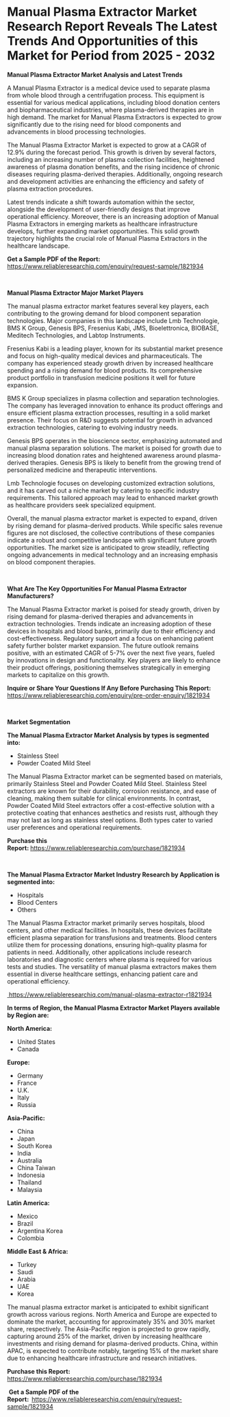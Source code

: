 <p><h1>Manual Plasma Extractor Market Research Report Reveals The Latest Trends And Opportunities of this Market for Period from 2025 - 2032</h1></p><p><strong>Manual Plasma Extractor Market Analysis and Latest Trends</strong></p>
<p><p>A Manual Plasma Extractor is a medical device used to separate plasma from whole blood through a centrifugation process. This equipment is essential for various medical applications, including blood donation centers and biopharmaceutical industries, where plasma-derived therapies are in high demand. The market for Manual Plasma Extractors is expected to grow significantly due to the rising need for blood components and advancements in blood processing technologies.</p><p>The Manual Plasma Extractor Market is expected to grow at a CAGR of 12.9% during the forecast period. This growth is driven by several factors, including an increasing number of plasma collection facilities, heightened awareness of plasma donation benefits, and the rising incidence of chronic diseases requiring plasma-derived therapies. Additionally, ongoing research and development activities are enhancing the efficiency and safety of plasma extraction procedures.</p><p>Latest trends indicate a shift towards automation within the sector, alongside the development of user-friendly designs that improve operational efficiency. Moreover, there is an increasing adoption of Manual Plasma Extractors in emerging markets as healthcare infrastructure develops, further expanding market opportunities. This solid growth trajectory highlights the crucial role of Manual Plasma Extractors in the healthcare landscape.</p></p>
<p><strong>Get a Sample PDF of the Report:&nbsp;</strong> <a href="https://www.reliableresearchiq.com/enquiry/request-sample/1821934?utm_campaign=1159&utm_medium=2&utm_source=Github&utm_content=ia&utm_term=13042025&utm_id=manual-plasma-extractor">https://www.reliableresearchiq.com/enquiry/request-sample/1821934</a></p>
<p>&nbsp;</p>
<p><strong>Manual Plasma Extractor Major Market Players</strong></p>
<p><p>The manual plasma extractor market features several key players, each contributing to the growing demand for blood component separation technologies. Major companies in this landscape include Lmb Technologie, BMS K Group, Genesis BPS, Fresenius Kabi, JMS, Bioelettronica, BIOBASE, Meditech Technologies, and Labtop Instruments.</p><p>Fresenius Kabi is a leading player, known for its substantial market presence and focus on high-quality medical devices and pharmaceuticals. The company has experienced steady growth driven by increased healthcare spending and a rising demand for blood products. Its comprehensive product portfolio in transfusion medicine positions it well for future expansion.</p><p>BMS K Group specializes in plasma collection and separation technologies. The company has leveraged innovation to enhance its product offerings and ensure efficient plasma extraction processes, resulting in a solid market presence. Their focus on R&D suggests potential for growth in advanced extraction technologies, catering to evolving industry needs.</p><p>Genesis BPS operates in the bioscience sector, emphasizing automated and manual plasma separation solutions. The market is poised for growth due to increasing blood donation rates and heightened awareness around plasma-derived therapies. Genesis BPS is likely to benefit from the growing trend of personalized medicine and therapeutic interventions.</p><p>Lmb Technologie focuses on developing customized extraction solutions, and it has carved out a niche market by catering to specific industry requirements. This tailored approach may lead to enhanced market growth as healthcare providers seek specialized equipment.</p><p>Overall, the manual plasma extractor market is expected to expand, driven by rising demand for plasma-derived products. While specific sales revenue figures are not disclosed, the collective contributions of these companies indicate a robust and competitive landscape with significant future growth opportunities. The market size is anticipated to grow steadily, reflecting ongoing advancements in medical technology and an increasing emphasis on blood component therapies.</p></p>
<p>&nbsp;</p>
<p><strong>What Are The Key Opportunities For Manual Plasma Extractor Manufacturers?</strong></p>
<p><p>The Manual Plasma Extractor market is poised for steady growth, driven by rising demand for plasma-derived therapies and advancements in extraction technologies. Trends indicate an increasing adoption of these devices in hospitals and blood banks, primarily due to their efficiency and cost-effectiveness. Regulatory support and a focus on enhancing patient safety further bolster market expansion. The future outlook remains positive, with an estimated CAGR of 5-7% over the next five years, fueled by innovations in design and functionality. Key players are likely to enhance their product offerings, positioning themselves strategically in emerging markets to capitalize on this growth.</p></p>
<p><strong>Inquire or Share Your Questions If Any Before Purchasing This Report:</strong> <a href="https://www.reliableresearchiq.com/enquiry/pre-order-enquiry/1821934?utm_campaign=1159&utm_medium=2&utm_source=Github&utm_content=ia&utm_term=13042025&utm_id=manual-plasma-extractor">https://www.reliableresearchiq.com/enquiry/pre-order-enquiry/1821934</a></p>
<p>&nbsp;</p>
<p><strong>Market Segmentation</strong></p>
<p><strong>The Manual Plasma Extractor Market Analysis by types is segmented into:</strong></p>
<p><ul><li>Stainless Steel</li><li>Powder Coated Mild Steel</li></ul></p>
<p><p>The Manual Plasma Extractor market can be segmented based on materials, primarily Stainless Steel and Powder Coated Mild Steel. Stainless Steel extractors are known for their durability, corrosion resistance, and ease of cleaning, making them suitable for clinical environments. In contrast, Powder Coated Mild Steel extractors offer a cost-effective solution with a protective coating that enhances aesthetics and resists rust, although they may not last as long as stainless steel options. Both types cater to varied user preferences and operational requirements.</p></p>
<p><strong>Purchase this Report:&nbsp;</strong><a href="https://www.reliableresearchiq.com/purchase/1821934?utm_campaign=1159&utm_medium=2&utm_source=Github&utm_content=ia&utm_term=13042025&utm_id=manual-plasma-extractor">https://www.reliableresearchiq.com/purchase/1821934</a></p>
<p>&nbsp;</p>
<p><strong>The Manual Plasma Extractor Market Industry Research by Application is segmented into:</strong></p>
<p><ul><li>Hospitals</li><li>Blood Centers</li><li>Others</li></ul></p>
<p><p>The Manual Plasma Extractor market primarily serves hospitals, blood centers, and other medical facilities. In hospitals, these devices facilitate efficient plasma separation for transfusions and treatments. Blood centers utilize them for processing donations, ensuring high-quality plasma for patients in need. Additionally, other applications include research laboratories and diagnostic centers where plasma is required for various tests and studies. The versatility of manual plasma extractors makes them essential in diverse healthcare settings, enhancing patient care and operational efficiency.</p></p>
<p><a href="https://www.reliableresearchiq.com/manual-plasma-extractor-r1821934?utm_campaign=1159&utm_medium=2&utm_source=Github&utm_content=ia&utm_term=13042025&utm_id=manual-plasma-extractor">&nbsp;https://www.reliableresearchiq.com/manual-plasma-extractor-r1821934</a></p>
<p><strong>In terms of Region, the Manual Plasma Extractor Market Players available by Region are:</strong></p>
<p>
    <p> <strong> North America: </strong>
        <ul>
            <li>United States</li>
            <li>Canada</li>
        </ul>
        </p> 
    <p> <strong> Europe: </strong>
        <ul>
            <li>Germany</li>
            <li>France</li>
            <li>U.K.</li>
            <li>Italy</li>
            <li>Russia</li>
        </ul>
        </p> 
    <p> <strong> Asia-Pacific: </strong>
        <ul>
            <li>China</li>
            <li>Japan</li>
            <li>South Korea</li>
            <li>India</li>
            <li>Australia</li>
            <li>China Taiwan</li>
            <li>Indonesia</li>
            <li>Thailand</li>
            <li>Malaysia</li>
        </ul>
        </p> 
    <p> <strong> Latin America: </strong>
        <ul>
            <li>Mexico</li>
            <li>Brazil</li>
            <li>Argentina Korea</li>
            <li>Colombia</li>
        </ul>
        </p> 
    <p> <strong> Middle East & Africa: </strong>
        <ul>
            <li>Turkey</li>
            <li>Saudi</li>
            <li>Arabia</li>
            <li>UAE</li>
            <li>Korea</li>
        </ul>
    </p>
    </p>
<p><p>The manual plasma extractor market is anticipated to exhibit significant growth across various regions. North America and Europe are expected to dominate the market, accounting for approximately 35% and 30% market share, respectively. The Asia-Pacific region is projected to grow rapidly, capturing around 25% of the market, driven by increasing healthcare investments and rising demand for plasma-derived products. China, within APAC, is expected to contribute notably, targeting 15% of the market share due to enhancing healthcare infrastructure and research initiatives.</p></p>
<p><strong>Purchase this Report: </strong><a href="https://www.reliableresearchiq.com/purchase/1821934?utm_campaign=1159&utm_medium=2&utm_source=Github&utm_content=ia&utm_term=13042025&utm_id=manual-plasma-extractor">https://www.reliableresearchiq.com/purchase/1821934</a></p>
<p>&nbsp;<strong>Get a Sample PDF of the Report:&nbsp;&nbsp;</strong><a href="https://www.reliableresearchiq.com/enquiry/request-sample/1821934?utm_campaign=1159&utm_medium=2&utm_source=Github&utm_content=ia&utm_term=13042025&utm_id=manual-plasma-extractor">https://www.reliableresearchiq.com/enquiry/request-sample/1821934</a></p>
<p><strong></strong></p>
<p><p></p><p></p><p></p></p>